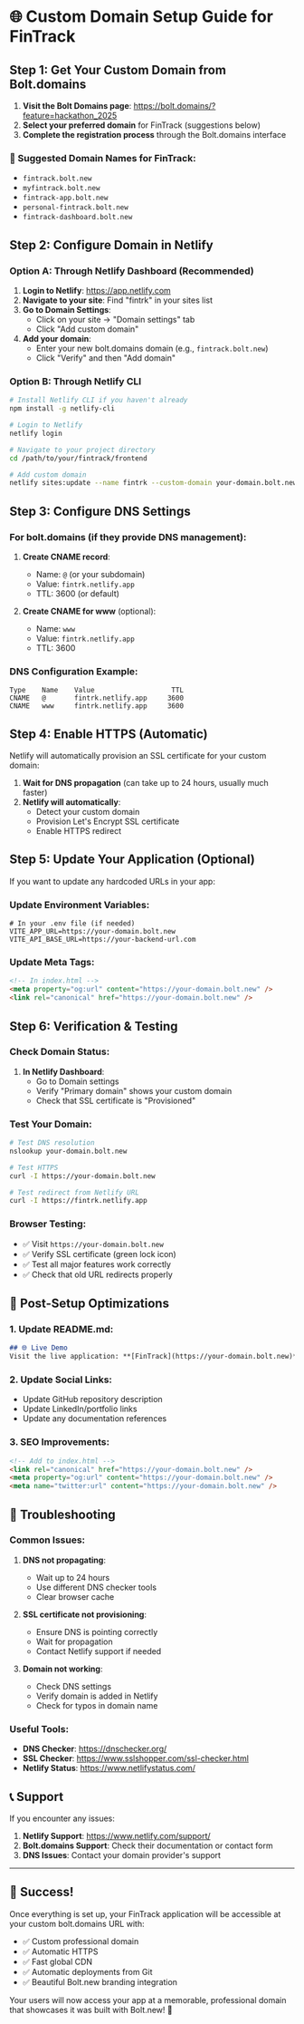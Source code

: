 # 🌐 Custom Domain Setup Guide for FinTrack

## Step 1: Get Your Custom Domain from Bolt.domains

1. **Visit the Bolt Domains page**: https://bolt.domains/?feature=hackathon_2025
2. **Select your preferred domain** for FinTrack (suggestions below)
3. **Complete the registration process** through the Bolt.domains interface

### 🎯 Suggested Domain Names for FinTrack:
- `fintrack.bolt.new`
- `myfintrack.bolt.new` 
- `fintrack-app.bolt.new`
- `personal-fintrack.bolt.new`
- `fintrack-dashboard.bolt.new`

## Step 2: Configure Domain in Netlify

### Option A: Through Netlify Dashboard (Recommended)

1. **Login to Netlify**: https://app.netlify.com
2. **Navigate to your site**: Find "fintrk" in your sites list
3. **Go to Domain Settings**:
   - Click on your site → "Domain settings" tab
   - Click "Add custom domain"
4. **Add your domain**:
   - Enter your new bolt.domains domain (e.g., `fintrack.bolt.new`)
   - Click "Verify" and then "Add domain"

### Option B: Through Netlify CLI

```bash
# Install Netlify CLI if you haven't already
npm install -g netlify-cli

# Login to Netlify
netlify login

# Navigate to your project directory
cd /path/to/your/fintrack/frontend

# Add custom domain
netlify sites:update --name fintrk --custom-domain your-domain.bolt.new
```

## Step 3: Configure DNS Settings

### For bolt.domains (if they provide DNS management):

1. **Create CNAME record**:
   - Name: `@` (or your subdomain)
   - Value: `fintrk.netlify.app`
   - TTL: 3600 (or default)

2. **Create CNAME for www** (optional):
   - Name: `www`
   - Value: `fintrk.netlify.app`
   - TTL: 3600

### DNS Configuration Example:
```
Type    Name    Value                   TTL
CNAME   @       fintrk.netlify.app     3600
CNAME   www     fintrk.netlify.app     3600
```

## Step 4: Enable HTTPS (Automatic)

Netlify will automatically provision an SSL certificate for your custom domain:

1. **Wait for DNS propagation** (can take up to 24 hours, usually much faster)
2. **Netlify will automatically**:
   - Detect your custom domain
   - Provision Let's Encrypt SSL certificate
   - Enable HTTPS redirect

## Step 5: Update Your Application (Optional)

If you want to update any hardcoded URLs in your app:

### Update Environment Variables:
```env
# In your .env file (if needed)
VITE_APP_URL=https://your-domain.bolt.new
VITE_API_BASE_URL=https://your-backend-url.com
```

### Update Meta Tags:
```html
<!-- In index.html -->
<meta property="og:url" content="https://your-domain.bolt.new" />
<link rel="canonical" href="https://your-domain.bolt.new" />
```

## Step 6: Verification & Testing

### Check Domain Status:
1. **In Netlify Dashboard**:
   - Go to Domain settings
   - Verify "Primary domain" shows your custom domain
   - Check that SSL certificate is "Provisioned"

### Test Your Domain:
```bash
# Test DNS resolution
nslookup your-domain.bolt.new

# Test HTTPS
curl -I https://your-domain.bolt.new

# Test redirect from Netlify URL
curl -I https://fintrk.netlify.app
```

### Browser Testing:
- ✅ Visit `https://your-domain.bolt.new`
- ✅ Verify SSL certificate (green lock icon)
- ✅ Test all major features work correctly
- ✅ Check that old URL redirects properly

## 🚀 Post-Setup Optimizations

### 1. Update README.md:
```markdown
## 🌐 Live Demo
Visit the live application: **[FinTrack](https://your-domain.bolt.new)**
```

### 2. Update Social Links:
- Update GitHub repository description
- Update LinkedIn/portfolio links
- Update any documentation references

### 3. SEO Improvements:
```html
<!-- Add to index.html -->
<link rel="canonical" href="https://your-domain.bolt.new" />
<meta property="og:url" content="https://your-domain.bolt.new" />
<meta name="twitter:url" content="https://your-domain.bolt.new" />
```

## 🔧 Troubleshooting

### Common Issues:

1. **DNS not propagating**:
   - Wait up to 24 hours
   - Use different DNS checker tools
   - Clear browser cache

2. **SSL certificate not provisioning**:
   - Ensure DNS is pointing correctly
   - Wait for propagation
   - Contact Netlify support if needed

3. **Domain not working**:
   - Check DNS settings
   - Verify domain is added in Netlify
   - Check for typos in domain name

### Useful Tools:
- **DNS Checker**: https://dnschecker.org/
- **SSL Checker**: https://www.sslshopper.com/ssl-checker.html
- **Netlify Status**: https://www.netlifystatus.com/

## 📞 Support

If you encounter any issues:
1. **Netlify Support**: https://www.netlify.com/support/
2. **Bolt.domains Support**: Check their documentation or contact form
3. **DNS Issues**: Contact your domain provider's support

---

## 🎉 Success!

Once everything is set up, your FinTrack application will be accessible at your custom bolt.domains URL with:
- ✅ Custom professional domain
- ✅ Automatic HTTPS
- ✅ Fast global CDN
- ✅ Automatic deployments from Git
- ✅ Beautiful Bolt.new branding integration

Your users will now access your app at a memorable, professional domain that showcases it was built with Bolt.new! 🚀